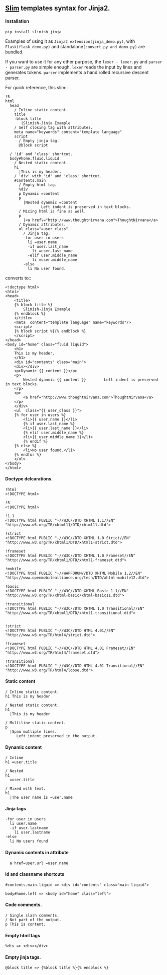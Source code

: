 ## [Slim](http://slim-lang.com/) templates syntax for Jinja2. 


#### Installation

    pip install slimish_jinja

Examples of using it as `Jinja2 extension(jinja_demo.py)`,
with `Flask(flask_demo.py)` and standalone`(convert.py and demo.py)` are bundled.

If you want to use it for any other purpose, the `lexer - lexer.py` and `parser - parser.py` are simple enough.
`lexer` reads the input by lines and generates tokens. `parser` implements a hand rolled recursive descent parser.

For quick reference, this slim::

    !5
    html
      head
        / Inline static content.
        title
        -block title
           |Slimish-Jinja Example
        / Self closing tag with attributes.
        meta name="keywords" content="template language"
        script
          / Empty jinja tag.
          @block script

      / 'id' and 'class' shortcut.
      body#home.fluid.liquid
        / Nested static content.
        h1
          |This is my header.
        / 'div' with 'id' and 'class' shortcut.
        #contents.main
          / Empty html tag.
          %div
          p Dynamic =content
          p
            |Nested dyanmic =content
                    Left indent is preserved in text blocks.
          / Mixing html is fine as well.
          p
            |<a href\="http://www.thoughtnirvana.com">ThoughtNirvana</a>
          / Dynamic attributes.
          ul class="=user_class"
            / Jinja tag.
            -for user in users
              li =user.name
              -if user.last_name
                li =user.last_name
              -elif user.middle_name
                li =user.middle_name
            -else
              li No user found.


converts to::

    <!doctype html>
    <html>
    <head>
        <title>
        {% block title %}
            Slimish-Jinja Example
        {% endblock %}
        </title>
        <meta  content="template language" name="keywords"/>
        <script>
        {% block script %}{% endblock %}
        </script>
    </head>
    <body id="home" class="fluid liquid">
        <h1>
        This is my header.
        </h1>
        <div id="contents" class="main">
        <div></div>
        <p>Dynamic {{ content }}</p>
        <p>
            Nested dyanmic {{ content }}        Left indent is preserved in text blocks.
        </p>
        <p>
            <a href="http://www.thoughtnirvana.com">ThoughtNirvana</a>
        </p>
        </div>
        <ul  class="{{ user_class }}">
        {% for user in users %}
            <li>{{ user.name }}</li>
            {% if user.last_name %}
            <li>{{ user.last_name }}</li>
            {% elif user.middle_name %}
            <li>{{ user.middle_name }}</li>
            {% endif %}
        {% else %}
            <li>No user found.</li>
        {% endfor %}
        </ul>
    </body>
    </html>


#### Doctype delcarations.


    !html      
    <!DOCTYPE html>

    !5         
    <!DOCTYPE html>

    !1.1       
    <!DOCTYPE html PUBLIC "-//W3C//DTD XHTML 1.1//EN" "http://www.w3.org/TR/xhtml11/DTD/xhtml11.dtd">

    !strict
    <!DOCTYPE html PUBLIC "-//W3C//DTD XHTML 1.0 Strict//EN" "http://www.w3.org/TR/xhtml1/DTD/xhtml1-strict.dtd">

    !frameset
    <!DOCTYPE html PUBLIC "-//W3C//DTD XHTML 1.0 Frameset//EN" "http://www.w3.org/TR/xhtml1/DTD/xhtml1-frameset.dtd">

    !mobile
    <!DOCTYPE html PUBLIC "-//WAPFORUM//DTD XHTML Mobile 1.2//EN" "http://www.openmobilealliance.org/tech/DTD/xhtml-mobile12.dtd">

    !basic
    <!DOCTYPE html PUBLIC "-//W3C//DTD XHTML Basic 1.1//EN" "http://www.w3.org/TR/xhtml-basic/xhtml-basic11.dtd">

    !transitional
    <!DOCTYPE html PUBLIC "-//W3C//DTD XHTML 1.0 Transitional//EN" "http://www.w3.org/TR/xhtml1/DTD/xhtml1-transitional.dtd">


    !strict
    <!DOCTYPE html PUBLIC "-//W3C//DTD HTML 4.01//EN" "http://www.w3.org/TR/html4/strict.dtd">

    !frameset
    <!DOCTYPE html PUBLIC "-//W3C//DTD HTML 4.01 Frameset//EN" "http://www.w3.org/TR/html4/frameset.dtd">

    !transitional
    <!DOCTYPE html PUBLIC "-//W3C//DTD HTML 4.01 Transitional//EN" "http://www.w3.org/TR/html4/loose.dtd">
        

#### Static content

    / Inline static content.
    h1 This is my header

    / Nested static content.
    h1
      |This is my header

    / Multiline static content.
    p
      |Span mutliple lines.
         Left indent preserved in the output.


#### Dynamic content

    / Inline
    h1 =user.title

    / Nested
    h1
      =user.title

    / Mixed with text.
    h1
      |The user name is =user.name


#### Jinja tags

    -for user in users
      li user.name
      -if user.lastname
        li user.lastname
    -else
      li No users found


#### Dynamic contents in attribute

      a href=user.url =user.name  


#### **id** and **classname** shortcuts

    #contents.main.liquid => <div id="contents" class="main liquid">

    body#home.left => <body id="home" class="left">


#### Code comments.

    / Single slash comments.
    / Not part of the output.
    p This is content.


#### Empty html tags

    %div => <div></div>


#### Empty jinja tags.

    @block title => {%block title %}{% endblock %}

